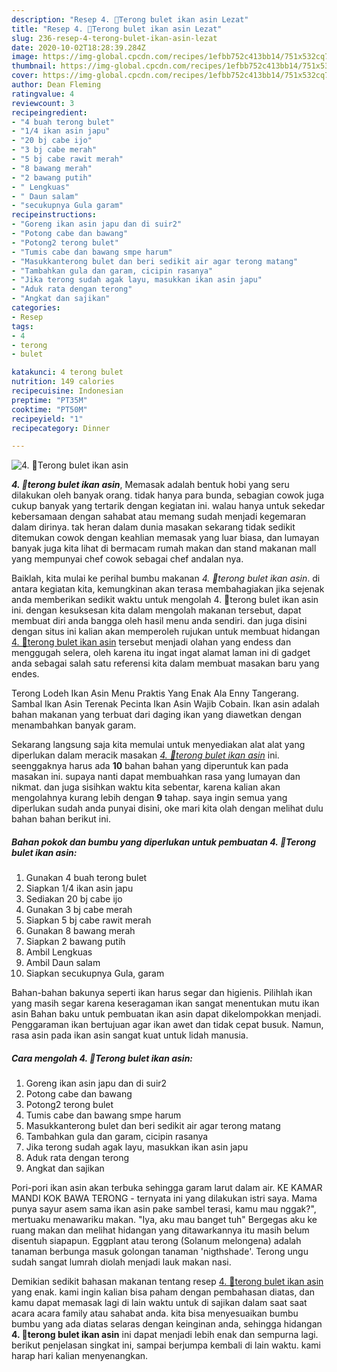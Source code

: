 ```yaml
---
description: "Resep 4. 🍆Terong bulet ikan asin Lezat"
title: "Resep 4. 🍆Terong bulet ikan asin Lezat"
slug: 236-resep-4-terong-bulet-ikan-asin-lezat
date: 2020-10-02T18:28:39.284Z
image: https://img-global.cpcdn.com/recipes/1efbb752c413bb14/751x532cq70/4-🍆terong-bulet-ikan-asin-foto-resep-utama.jpg
thumbnail: https://img-global.cpcdn.com/recipes/1efbb752c413bb14/751x532cq70/4-🍆terong-bulet-ikan-asin-foto-resep-utama.jpg
cover: https://img-global.cpcdn.com/recipes/1efbb752c413bb14/751x532cq70/4-🍆terong-bulet-ikan-asin-foto-resep-utama.jpg
author: Dean Fleming
ratingvalue: 4
reviewcount: 3
recipeingredient:
- "4 buah terong bulet"
- "1/4 ikan asin japu"
- "20 bj cabe ijo"
- "3 bj cabe merah"
- "5 bj cabe rawit merah"
- "8 bawang merah"
- "2 bawang putih"
- " Lengkuas"
- " Daun salam"
- "secukupnya Gula garam"
recipeinstructions:
- "Goreng ikan asin japu dan di suir2"
- "Potong cabe dan bawang"
- "Potong2 terong bulet"
- "Tumis cabe dan bawang smpe harum"
- "Masukkanterong bulet dan beri sedikit air agar terong matang"
- "Tambahkan gula dan garam, cicipin rasanya"
- "Jika terong sudah agak layu, masukkan ikan asin japu"
- "Aduk rata dengan terong"
- "Angkat dan sajikan"
categories:
- Resep
tags:
- 4
- terong
- bulet

katakunci: 4 terong bulet 
nutrition: 149 calories
recipecuisine: Indonesian
preptime: "PT35M"
cooktime: "PT50M"
recipeyield: "1"
recipecategory: Dinner

---
```



![4. 🍆Terong bulet ikan asin](https://img-global.cpcdn.com/recipes/1efbb752c413bb14/751x532cq70/4-🍆terong-bulet-ikan-asin-foto-resep-utama.jpg)

<b><i>4. 🍆terong bulet ikan asin</i></b>, Memasak adalah bentuk hobi yang seru dilakukan oleh banyak orang. tidak hanya para bunda, sebagian cowok juga cukup banyak yang tertarik dengan kegiatan ini. walau hanya untuk sekedar kebersamaan dengan sahabat atau memang sudah menjadi kegemaran dalam dirinya. tak heran dalam dunia masakan sekarang tidak sedikit ditemukan cowok dengan keahlian memasak yang luar biasa, dan lumayan banyak juga kita lihat di bermacam rumah makan dan stand makanan mall yang mempunyai chef cowok sebagai chef andalan nya.

Baiklah, kita mulai ke perihal bumbu makanan <i>4. 🍆terong bulet ikan asin</i>. di antara kegiatan kita, kemungkinan akan terasa membahagiakan jika sejenak anda memberikan sedikit waktu untuk mengolah 4. 🍆terong bulet ikan asin ini. dengan kesuksesan kita dalam mengolah makanan tersebut, dapat membuat diri anda bangga oleh hasil menu anda sendiri. dan juga disini dengan situs ini kalian akan memperoleh rujukan untuk membuat hidangan <u>4. 🍆terong bulet ikan asin</u> tersebut menjadi olahan yang endess dan menggugah selera, oleh karena itu ingat ingat alamat laman ini di gadget anda sebagai salah satu referensi kita dalam membuat masakan baru yang endes.

Terong Lodeh Ikan Asin Menu Praktis Yang Enak Ala Enny Tangerang. Sambal Ikan Asin Terenak Pecinta Ikan Asin Wajib Cobain. Ikan asin adalah bahan makanan yang terbuat dari daging ikan yang diawetkan dengan menambahkan banyak garam.


Sekarang langsung saja kita memulai untuk menyediakan alat alat yang diperlukan dalam meracik masakan <u><i>4. 🍆terong bulet ikan asin</i></u> ini. seenggaknya harus ada <b>10</b> bahan bahan yang diperuntuk kan pada masakan ini. supaya nanti dapat membuahkan rasa yang lumayan dan nikmat. dan juga sisihkan waktu kita sebentar, karena kalian akan mengolahnya kurang lebih dengan <b>9</b> tahap. saya ingin semua yang diperlukan sudah anda punyai disini, oke mari kita olah dengan melihat dulu bahan bahan berikut ini.

<!--inarticleads1-->

##### Bahan pokok dan bumbu yang diperlukan untuk pembuatan 4. 🍆Terong bulet ikan asin:

1. Gunakan 4 buah terong bulet
1. Siapkan 1/4 ikan asin japu
1. Sediakan 20 bj cabe ijo
1. Gunakan 3 bj cabe merah
1. Siapkan 5 bj cabe rawit merah
1. Gunakan 8 bawang merah
1. Siapkan 2 bawang putih
1. Ambil  Lengkuas
1. Ambil  Daun salam
1. Siapkan secukupnya Gula, garam


Bahan-bahan bakunya seperti ikan harus segar dan higienis. Pilihlah ikan yang masih segar karena keseragaman ikan sangat menentukan mutu ikan asin Bahan baku untuk pembuatan ikan asin dapat dikelompokkan menjadi. Penggaraman ikan bertujuan agar ikan awet dan tidak cepat busuk. Namun, rasa asin pada ikan asin sangat kuat untuk lidah manusia. 

<!--inarticleads2-->

##### Cara mengolah 4. 🍆Terong bulet ikan asin:

1. Goreng ikan asin japu dan di suir2
1. Potong cabe dan bawang
1. Potong2 terong bulet
1. Tumis cabe dan bawang smpe harum
1. Masukkanterong bulet dan beri sedikit air agar terong matang
1. Tambahkan gula dan garam, cicipin rasanya
1. Jika terong sudah agak layu, masukkan ikan asin japu
1. Aduk rata dengan terong
1. Angkat dan sajikan


Pori-pori ikan asin akan terbuka sehingga garam larut dalam air. KE KAMAR MANDI KOK BAWA TERONG - ternyata ini yang dilakukan istri saya. Mama punya sayur asem sama ikan asin pake sambel terasi, kamu mau nggak?&#34;, mertuaku menawariku makan. &#34;Iya, aku mau banget tuh&#34; Bergegas aku ke ruang makan dan melihat hidangan yang ditawarkannya itu masih belum disentuh siapapun. Eggplant atau terong (Solanum melongena) adalah tanaman berbunga masuk golongan tanaman &#39;nigthshade&#39;. Terong ungu sudah sangat lumrah diolah menjadi lauk makan nasi. 

Demikian sedikit bahasan makanan tentang resep <u>4. 🍆terong bulet ikan asin</u> yang enak. kami ingin kalian bisa paham dengan pembahasan diatas, dan kamu dapat memasak lagi di lain waktu untuk di sajikan dalam saat saat acara acara family atau sahabat anda. kita bisa menyesuaikan bumbu bumbu yang ada diatas selaras dengan keinginan anda, sehingga hidangan <b>4. 🍆terong bulet ikan asin</b> ini dapat menjadi lebih enak dan sempurna lagi. berikut penjelasan singkat ini, sampai berjumpa kembali di lain waktu. kami harap hari kalian menyenangkan.

